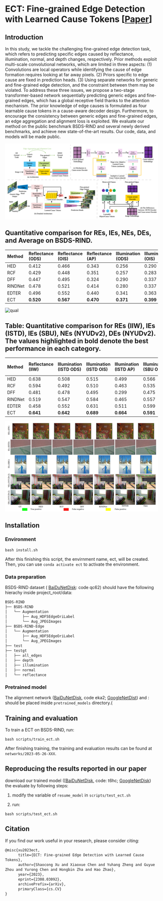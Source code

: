 <!--
 * @Author: daniel
 * @Date: 2022-05-19 22:27:52
 * @LastEditTime: 2023-08-08 11:56:46
 * @LastEditors: daniel
 * @Description: 
 * @FilePath: /Cerberus-main/readme.md
 * have a nice day
-->
# ECT: Fine-grained Edge Detection with Learned Cause Tokens [[Paper](https://arxiv.org/abs/2308.03092)]


## Introduction

In this study, we tackle the challenging fine-grained edge detection task, which refers to predicting specific edges caused by reflectance, illumination, normal, and depth changes, respectively. Prior methods exploit multi-scale convolutional networks, which are limited in three aspects: (1) Convolutions are local operators while identifying the cause of edge formation requires looking at far away pixels. (2) Priors specific to edge cause are fixed in prediction heads. (3) Using separate networks for generic and fine-grained edge detection, and the constraint between them may be violated. To address these three issues, we propose a two-stage transformer-based network sequentially predicting generic edges and fine-grained edges, which has a global receptive field thanks to the attention mechanism. The prior knowledge
of edge causes is formulated as four learnable cause tokens in a cause-aware decoder design. Furthermore, to encourage the consistency between generic edges and fine-grained edges, an edge aggregation and alignment loss is exploited. We evaluate our method on the public benchmark BSDS-RIND and several newly derived benchmarks, and achieve new state-of-the-art results. Our code, data, and
models will be made public.

![main](imgs/main.png)



## Quantitative comparison for REs, IEs, NEs, DEs, and Average on BSDS-RIND.

| Method  | Reflectance (ODS) | Reflectance (OIS) | Reflectance (AP) | Illumination (ODS) | Illumination (OIS) | Illumination (AP) | Normal (ODS) | Normal (OIS) | Normal (AP) | Depth (ODS) | Depth (OIS) | Depth (AP) | Average (ODS) | Average (OIS) | Average (AP) |
| :------ | :---------------- | :---------------- | :--------------- | :----------------- | :----------------- | :---------------- | :----------- | :----------- | :---------- | :---------- | :---------- | :--------- | :------------ | :------------ | :----------- |
| HED     | 0.412             | 0.466             | 0.343            | 0.256              | 0.290              | 0.167             | 0.457        | 0.505        | 0.395       | 0.644       | 0.679       | 0.667      | 0.442         | 0.485         | 0.393        |
| RCF     | 0.429             | 0.448             | 0.351            | 0.257              | 0.283              | 0.173             | 0.444        | 0.503        | 0.362       | 0.648       | 0.679       | 0.659      | 0.445         | 0.478         | 0.386        |
| DFF     | 0.447             | 0.495             | 0.324            | 0.290              | 0.337              | 0.151             | 0.479        | 0.512        | 0.352       | 0.674       | 0.699       | 0.626      | 0.473         | 0.511         | 0.363        |
| RINDNet | 0.478             | 0.521             | 0.414            | 0.280              | 0.337              | 0.168             | 0.489        | 0.522        | 0.440       | 0.697       | 0.724       | 0.705      | 0.486         | 0.526         | 0.432        |
| EDTER   | 0.496             | 0.552             | 0.440            | 0.341              | 0.363              | 0.222             | 0.513        | 0.557        | 0.459       | **0.703**   | 0.733       | 0.695      | 0.513         | 0.551         | 0.454        |
| ECT     | **0.520**         | **0.567**         | **0.470**        | **0.371**          | **0.399**          | **0.318**         | **0.516**    | **0.558**    | **0.473**   | 0.699       | **0.734**   | **0.722**  | **0.526**     | **0.564**     | **0.496**    |




![qual](imgs/qualitative.png)











## Table: Quantitative comparison for REs (IIW), IEs (ISTD), IEs (SBU), NEs (NYUDv2), DEs (NYUDv2). The values highlighted in bold denote the best performance in each category.


| Method  | Reflectance (IIW) | Illumination (ISTD ODS) | Illumination (ISTD OIS) | Illumination (ISTD AP) | Illumination (SBU ODS) | Illumination (SBU OIS) | Illumination (SBU AP) | Normal (NYUDv2 ODS) | Normal (NYUDv2 OIS) | Normal (NYUDv2 AP) | Depth (NYUDv2 ODS) | Depth (NYUDv2 OIS) | Depth (NYUDv2 AP) |
| :------ | :---------------- | :---------------------- | :---------------------- | :--------------------- | :--------------------- | :--------------------- | :-------------------- | :------------------ | :------------------ | :----------------- | :----------------- | :----------------- | :---------------- |
| HED     | 0.638             | 0.508                   | 0.515                   | 0.499                  | 0.566                  | 0.618                  | 0.565                 | 0.332               | 0.342               | 0.149              | 0.360              | 0.376              | 0.185             |
| RCF     | 0.594             | 0.492                   | 0.510                   | 0.463                  | 0.535                  | 0.586                  | 0.510                 | 0.320               | 0.325               | 0.120              | 0.347              | 0.364              | 0.172             |
| DFF     | 0.481             | 0.478                   | 0.495                   | 0.299                  | 0.475                  | 0.483                  | 0.297                 | 0.271               | 0.272               | 0.081              | 0.340              | 0.348              | 0.142             |
| RINDNet | 0.519             | 0.547                   | 0.584                   | 0.465                  | 0.557                  | 0.595                  | 0.471                 | 0.333               | 0.337               | 0.156              | 0.357              | 0.369              | 0.175             |
| EDTER   | 0.458             | 0.552                   | 0.631                   | 0.511                  | 0.599                  | 0.651                  | 0.534                 | 0.333               | 0.340               | 0.131              | 0.349              | 0.360              | 0.170             |
| ECT    | **0.641**         | **0.642**               | **0.689**               | **0.664**              | **0.591**              | **0.656**              | **0.599**             | **0.343**           | **0.352**           | 0.146              | **0.369**          | **0.383**          | **0.197**         |



![qual](imgs/transferability_qualitative.png)





## Installation

### Environment 


```
bash install.sh
```
After this finishing this script, the envirnment name, ect, will be created. Then, you can use `conda activate ect` to activate the environment.

### Data preparation

BSDS-RIND dataset ( [BaiDuNetDisk](https://pan.baidu.com/s/1wrxQyqAJQG1adyk4RzGDmw): code qc62) should have the following hierachy inside project_root/data:


```
BSDS-RIND
├── BSDS-RIND
│   └── Augmentation
│       ├── Aug_HDF5EdgeOriLabel
│       └── Aug_JPEGImages
├── BSDS-RIND-Edge
│   └── Augmentation
│       ├── Aug_HDF5EdgeOriLabel
│       └── Aug_JPEGImages
├── test
├── testgt
│   ├── all_edges
│   ├── depth
│   ├── illumination
│   ├── normal
│   └── reflectance
```


### Pretrained model 

The alignment network ([BaiDuNetDisk](https://pan.baidu.com/s/1K_HWsIJOoGrtcOmtcEj9wg), code eka2; [GoogleNetDist](https://drive.google.com/file/d/1DAcgByeyN7zK7Sz-jlDEZeNqwH8dofwH/view?usp=drive_link)) and : should be placed inside `pretrained_models` directory.(



## Training and evaluation 


To train a ECT on BSDS-RIND, run: 

```
bash scripts/train_ect.sh

```

After finishing training, the training and evaluation results can be found at `networks/2023-05-26-XXX`. 


## Reproducing the results reported in our paper

download our trained model ([[BaiDuNetDisk](https://pan.baidu.com/s/1A4okqEcx8VxUE36QpNwupw), code: t6hc; [GoogleNetDisk](https://drive.google.com/file/d/10b8fqd2cea-Ca2dPYXSkD_mLmgWxK5si/view?usp=drive_link)) the evaluate by following steps: 
1. modify the variable of  `resume_model` in `scripts/test_ect.sh` 
<!-- 2. change the `from model.ECT import EdgeCerberusMultiClass`  to `from model.edge_model import EdgeCerberus` -->
2. run: 
```
bash scripts/test_ect.sh
```





<!-- after finishing training, the results is constructed as follows: -->
<!-- 
```
networks
├── 2023-05-26-XXX
    ├──XXX
        ├── eval_res.json
        ├── all_edges
        │   └── met
        ├── attention
        ├── depth
        │   ├── met
        │   ├── modelname-depth.jpg
        │   ├── nms
        │   └── nms-eval
        ├── eval_res.json
        ├── illumination
        │   ├── met
        │   ├── modelname-illumination.jpg
        │   ├── nms
        │   └── nms-eval
        ├── normal
        │   ├── met
        │   ├── modelname-normal.jpg
        │   ├── nms
        │   └── nms-eval
        └── reflectance
            ├── met
            ├── modelname-reflectance.jpg
            ├── nms
            └── nms-eval
    ├──checkpoints
        ├──ckpt_ep0XXX.pth.tar
        ................................................................
...
``` -->







## Citation

If you find our work useful in your research, please consider citing:

```
@misc{xu2023ect,
      title={ECT: Fine-grained Edge Detection with Learned Cause Tokens}, 
      author={Shaocong Xu and Xiaoxue Chen and Yuhang Zheng and Guyue Zhou and Yurong Chen and Hongbin Zha and Hao Zhao},
      year={2023},
      eprint={2308.03092},
      archivePrefix={arXiv},
      primaryClass={cs.CV}
}
```
